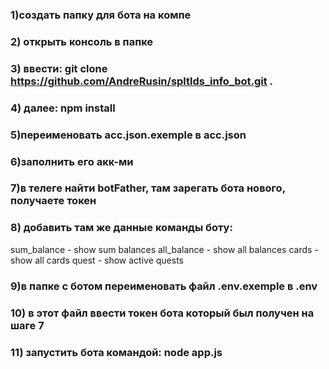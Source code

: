### 1)создать папку для бота на компе
### 2) открыть консоль в папке
### 3) ввести: git clone https://github.com/AndreRusin/spltlds_info_bot.git .
### 4) далее: npm install
### 5)переименовать acc.json.exemple в acc.json
### 6)заполнить его акк-ми
### 7)в телеге найти botFather, там зарегать бота нового, получаете токен
### 8) добавить там же данные команды боту:
sum_balance - show sum balances
all_balance - show all balances
cards - show all cards
quest - show active quests
### 9)в папке с ботом переименовать файл .env.exemple в .env
### 10) в этот файл ввести токен бота который был получен на шаге 7
### 11) запустить бота командой: node app.js
